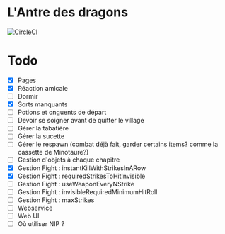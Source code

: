 # L'Antre des dragons

[![CircleCI](https://circleci.com/gh/jsmadja/antre-des-dragons.svg?style=svg)](https://circleci.com/gh/jsmadja/antre-des-dragons)

# Todo
- [X] Pages
- [X] Réaction amicale
- [ ] Dormir
- [X] Sorts manquants
- [ ] Potions et onguents de départ
- [ ] Devoir se soigner avant de quitter le village
- [ ] Gérer la tabatière
- [ ] Gérer la sucette
- [ ] Gérer le respawn (combat déjà fait, garder certains items? comme la cassette de Minotaure?)
- [ ] Gestion d'objets à chaque chapitre
- [X] Gestion Fight : instantKillWithStrikesInARow
- [X] Gestion Fight : requiredStrikesToHitInvisible
- [ ] Gestion Fight : useWeaponEveryNStrike
- [ ] Gestion Fight : invisibleRequiredMinimumHitRoll
- [ ] Gestion Fight : maxStrikes
- [ ] Webservice
- [ ] Web UI
- [ ] Où utiliser NIP ?

